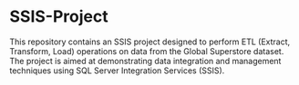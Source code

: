 # SSIS-Project
This repository contains an SSIS project designed to perform ETL (Extract, Transform, Load) operations on data from the Global Superstore dataset. The project is aimed at demonstrating data integration and management techniques using SQL Server Integration Services (SSIS).
